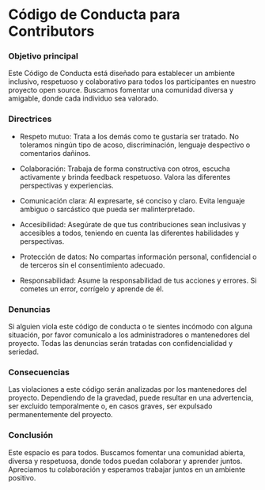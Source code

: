 # Código de Conducta para Contributors

### Objetivo principal

Este Código de Conducta está diseñado para establecer un ambiente inclusivo, respetuoso y colaborativo para todos los participantes en nuestro proyecto open source. Buscamos fomentar una comunidad diversa y amigable, donde cada individuo sea valorado.

### Directrices

- Respeto mutuo: Trata a los demás como te gustaría ser tratado. No toleramos ningún tipo de acoso, discriminación, lenguaje despectivo o comentarios dañinos.

- Colaboración: Trabaja de forma constructiva con otros, escucha activamente y brinda feedback respetuoso. Valora las diferentes perspectivas y experiencias.

- Comunicación clara: Al expresarte, sé conciso y claro. Evita lenguaje ambiguo o sarcástico que pueda ser malinterpretado.

- Accesibilidad: Asegúrate de que tus contribuciones sean inclusivas y accesibles a todos, teniendo en cuenta las diferentes habilidades y perspectivas.

- Protección de datos: No compartas información personal, confidencial o de terceros sin el consentimiento adecuado.

- Responsabilidad: Asume la responsabilidad de tus acciones y errores. Si cometes un error, corrígelo y aprende de él.

### Denuncias

Si alguien viola este código de conducta o te sientes incómodo con alguna situación, por favor comunícalo a los administradores o mantenedores del proyecto. Todas las denuncias serán tratadas con confidencialidad y seriedad.

### Consecuencias

Las violaciones a este código serán analizadas por los mantenedores del proyecto. Dependiendo de la gravedad, puede resultar en una advertencia, ser excluido temporalmente o, en casos graves, ser expulsado permanentemente del proyecto.

### Conclusión

Este espacio es para todos. Buscamos fomentar una comunidad abierta, diversa y respetuosa, donde todos puedan colaborar y aprender juntos. Apreciamos tu colaboración y esperamos trabajar juntos en un ambiente positivo.
